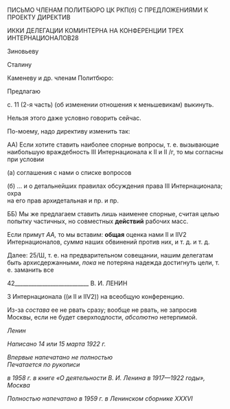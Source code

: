 ПИСЬМО ЧЛЕНАМ ПОЛИТБЮРО ЦК РКП(б) С ПРЕДЛОЖЕНИЯМИ К ПРОЕКТУ ДИРЕКТИВ

ИККИ ДЕЛЕГАЦИИ КОМИНТЕРНА НА КОНФЕРЕНЦИИ ТРЕХ ИНТЕРНАЦИОНАЛОВ28

Зиновьеву

Сталину

Каменеву и др. членам Политбюро:

Предлагаю

с. 11 (2-я часть) (об изменении отношения к меньшевикам) выкинуть.

Нельзя этого даже условно говорить сейчас.

По-моему, надо директиву изменить так:

АА) Если хотите ставить наиболее спорные вопросы, т. е. вызывающие наибольшую враждебность III Интернационала к II и II /г, то мы согласны при условии

(а) соглашения с нами о списке вопросов

(б) ... и о детальнейших правилах обсуждения права III Интернационала; охра­  
на его прав архидетальная и пр. и пр.

ББ) Мы же предлагаем ставить _лишь_ наименее спорные, считая целью попытку час­тичных, но совместных **действий** рабочих масс.

Если примут _АА,_ то мы вставим: **общая** оценка нами II и IIV2 Интернационалов, _сумма_ наших обвинений против них, и т. д. и т. д.

Далее: 25/Ш, т. е. на предварительном совещании, нашим делегатам быть архисдер­жанными, _пока_ не потеряна надежда достигнуть цели, т. е. заманить все

  

42___________________________ В. И. ЛЕНИН

3 Интернационала ((и II и IIV2)) на всеобщую конференцию.

Из-за _состава_ ее не рвать сразу; вообще не рвать, не запросив Москвы, если не будет сверхподлости, _абсолютно_ нетерпимой.

_Ленин_

_Написано 14 или 15 марта 1922 г._

_Впервые напечатано не полностью_                                                         _Печатается по рукописи_

_в 1958 г. в книге «О деятельности В. И. Ленина в 1917—1922 годы», Москва_

_Полностью напечатано в 1959 г. в Ленинском сборнике_ _XXXVI_